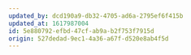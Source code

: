 ```yaml
---
updated_by: dcd190a9-db32-4705-ad6a-2795ef6f415b
updated_at: 1617987004
id: 5e880792-efbd-47cf-ab9a-b2f753f7915d
origin: 527dedad-9ec1-4a36-a67f-d520e8ab4f5d
---
```

